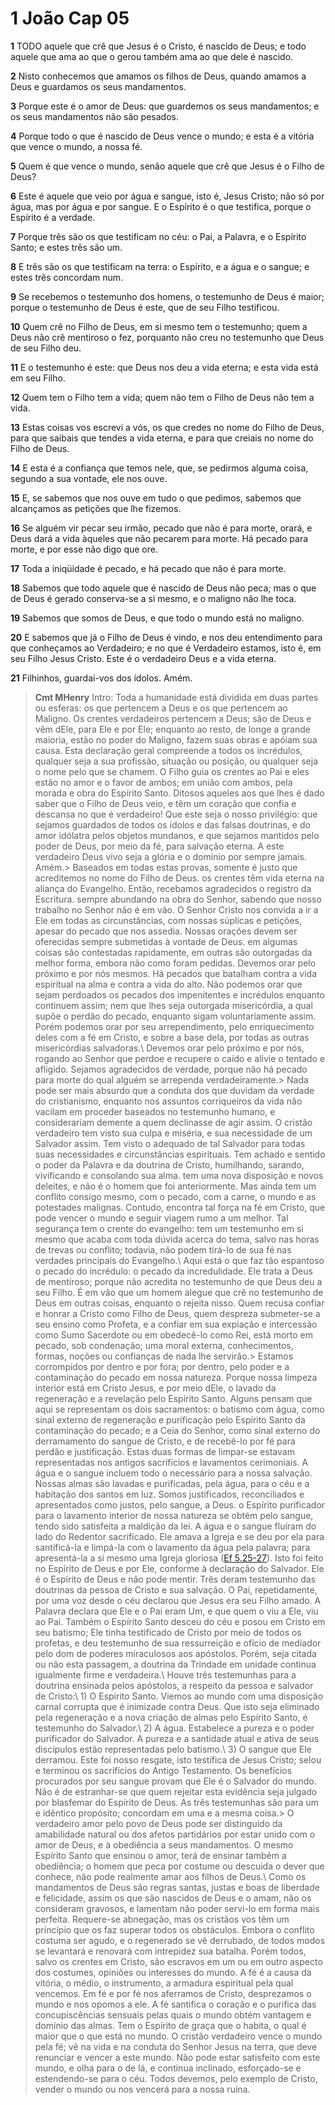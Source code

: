 # 1 João Cap 05

**1** 	TODO aquele que crê que Jesus é o Cristo, é nascido de Deus; e todo aquele que ama ao que o gerou também ama ao que dele é nascido.

**2** 	Nisto conhecemos que amamos os filhos de Deus, quando amamos a Deus e guardamos os seus mandamentos.

**3** 	Porque este é o amor de Deus: que guardemos os seus mandamentos; e os seus mandamentos não são pesados.

**4** 	Porque todo o que é nascido de Deus vence o mundo; e esta é a vitória que vence o mundo, a nossa fé.

**5** 	Quem é que vence o mundo, senão aquele que crê que Jesus é o Filho de Deus?

**6** 	Este é aquele que veio por água e sangue, isto é, Jesus Cristo; não só por água, mas por água e por sangue. E o Espírito é o que testifica, porque o Espírito é a verdade.

**7** 	Porque três são os que testificam no céu: o Pai, a Palavra, e o Espírito Santo; e estes três são um.

**8** 	E três são os que testificam na terra: o Espírito, e a água e o sangue; e estes três concordam num.

**9** 	Se recebemos o testemunho dos homens, o testemunho de Deus é maior; porque o testemunho de Deus é este, que de seu Filho testificou.

**10** 	Quem crê no Filho de Deus, em si mesmo tem o testemunho; quem a Deus não crê mentiroso o fez, porquanto não creu no testemunho que Deus de seu Filho deu.

**11** 	E o testemunho é este: que Deus nos deu a vida eterna; e esta vida está em seu Filho.

**12** 	Quem tem o Filho tem a vida; quem não tem o Filho de Deus não tem a vida.

**13** 	Estas coisas vos escrevi a vós, os que credes no nome do Filho de Deus, para que saibais que tendes a vida eterna, e para que creiais no nome do Filho de Deus.

**14** 	E esta é a confiança que temos nele, que, se pedirmos alguma coisa, segundo a sua vontade, ele nos ouve.

**15** 	E, se sabemos que nos ouve em tudo o que pedimos, sabemos que alcançamos as petições que lhe fizemos.

**16** 	Se alguém vir pecar seu irmão, pecado que não é para morte, orará, e Deus dará a vida àqueles que não pecarem para morte. Há pecado para morte, e por esse não digo que ore.

**17** 	Toda a iniqüidade é pecado, e há pecado que não é para morte.

**18** 	Sabemos que todo aquele que é nascido de Deus não peca; mas o que de Deus é gerado conserva-se a si mesmo, e o maligno não lhe toca.

**19** 	Sabemos que somos de Deus, e que todo o mundo está no maligno.

**20** 	E sabemos que já o Filho de Deus é vindo, e nos deu entendimento para que conheçamos ao Verdadeiro; e no que é Verdadeiro estamos, isto é, em seu Filho Jesus Cristo. Este é o verdadeiro Deus e a vida eterna.

**21** 	Filhinhos, guardai-vos dos ídolos. Amém.


> **Cmt MHenry** Intro: Toda a humanidade está dividida em duas partes ou esferas: os que pertencem a Deus e os que pertencem ao Maligno. Os crentes verdadeiros pertencem a Deus; são de Deus e vêm dEle, para Ele e por Ele; enquanto ao resto, de longe a grande maioria, estão no poder do Maligno, fazem suas obras e apóiam sua causa. Esta declaração geral compreende a todos os incrédulos, qualquer seja a sua profissão, situação ou posição, ou qualquer seja o nome pelo que se chamem. O Filho guia os crentes ao Pai e eles estão no amor e o favor de ambos; em união com ambos, pela morada e obra do Espírito Santo. Ditosos aqueles aos que lhes é dado saber que o Filho de Deus veio, e têm um coração que confia e descansa no que é verdadeiro! Que este seja o nosso privilégio: que sejamos guardados de todos os ídolos e das falsas doutrinas, e do amor idólatra pelos objetos mundanos, e que sejamos mantidos pelo poder de Deus, por meio da fé, para salvação eterna. A este verdadeiro Deus vivo seja a glória e o domínio por sempre jamais. Amém.> Baseados em todas estas provas, somente é justo que acreditemos no nome do Filho de Deus. os crentes têm vida eterna na aliança do Evangelho. Então, recebamos agradecidos o registro da Escritura. sempre abundando na obra do Senhor, sabendo que nosso trabalho no Senhor não é em vão. O Senhor Cristo nos convida a ir a Ele em todas as circunstâncias, com nossas súplicas e petições, apesar do pecado que nos assedia. Nossas orações devem ser oferecidas sempre submetidas à vontade de Deus. em algumas coisas são contestadas rapidamente, em outras são outorgadas da melhor forma, embora não como foram pedidas. Devemos orar pelo próximo e por nós mesmos. Há pecados que batalham contra a vida espiritual na alma e contra a vida do alto. Não podemos orar que sejam perdoados os pecados dos impenitentes e incrédulos enquanto continuem assim; nem que lhes seja outorgada misericórdia, a qual supõe o perdão do pecado, enquanto sigam voluntariamente assim. Porém podemos orar por seu arrependimento, pelo enriquecimento deles com a fé em Cristo, e sobre a base dela, por todas as outras misericórdias salvadoras.\ Devemos orar pelo próximo e por nós, rogando ao Senhor que perdoe e recupere o caído e alivie o tentado e afligido. Sejamos agradecidos de verdade, porque não há pecado para morte do qual alguém se arrependa verdadeiramente.> Nada pode ser mais absurdo que a conduta dos que duvidam da verdade do cristianismo, enquanto nos assuntos corriqueiros da vida não vacilam em proceder baseados no testemunho humano, e considerariam demente a quem declinasse de agir assim. O cristão verdadeiro tem visto sua culpa e miséria, e sua necessidade de um Salvador assim. Tem visto o adequado de tal Salvador para todas suas necessidades e circunstâncias espirituais. Tem achado e sentido o poder da Palavra e da doutrina de Cristo, humilhando, sarando, vivificando e consolando sua alma. tem uma nova disposição e novos deleites, e não é o homem que foi anteriormente. Mas ainda tem um conflito consigo mesmo, com o pecado, com a carne, o mundo e as potestades malignas. Contudo, encontra tal força na fé em Cristo, que pode vencer o mundo e seguir viagem rumo a um melhor. Tal segurança tem o crente do evangelho: tem um testemunho em si mesmo que acaba com toda dúvida acerca do tema, salvo nas horas de trevas ou conflito; todavia, não podem tirá-lo de sua fé nas verdades principais do Evangelho.\ Aqui está o que faz tão espantoso o pecado do incrédulo: o pecado da incredulidade. Ele trata a Deus de mentiroso; porque não acredita no testemunho de que Deus deu a seu Filho. É em vão que um homem alegue que crê no testemunho de Deus em outras coisas, enquanto o rejeita nisso. Quem recusa confiar e honrar a Cristo como Filho de Deus, quem despreza submeter-se a seu ensino como Profeta, e a confiar em sua expiação e intercessão como Sumo Sacerdote ou em obedecê-lo como Rei, está morto em pecado, sob condenação; uma moral externa, conhecimentos, formas, noções ou confianças de nada lhe servirão.> Estamos corrompidos por dentro e por fora; por dentro, pelo poder e a contaminação do pecado em nossa natureza. Porque nossa limpeza interior está em Cristo Jesus, e por meio dEle, o lavado da regeneração e a revelação pelo Espírito Santo. Alguns pensam que aqui se representam os dois sacramentos: o batismo com água, como sinal externo de regeneração e purificação pelo Espírito Santo da contaminação do pecado; e a Ceia do Senhor, como sinal externo do derramamento do sangue de Cristo, e de recebê-lo por fé para perdão e justificação. Estas duas formas de limpar-se estavam representadas nos antigos sacrifícios e lavamentos cerimoniais. A água e o sangue incluem todo o necessário para a nossa salvação. Nossas almas são lavadas e purificadas, pela água, para o céu e a habitação dos santos em luz. Somos justificados, reconciliados e apresentados como justos, pelo sangue, a Deus. o Espírito purificador para o lavamento interior de nossa natureza se obtém pelo sangue, tendo sido satisfeita a maldição da lei. A água e o sangue fluíram do lado do Redentor sacrificado. Ele amava a Igreja e se deu por ela para santificá-la e limpá-la com o lavamento da água pela palavra; para apresentá-la a si mesmo uma Igreja gloriosa ([Ef 5.25-27](../49N-Ef/05.md#25)). Isto foi feito no Espírito de Deus e por Ele, conforme à declaração do Salvador. Ele é o Espírito de Deus e não pode mentir. Três deram testemunho das doutrinas da pessoa de Cristo e sua salvação. O Pai, repetidamente, por uma voz desde o céu declarou que Jesus era seu Filho amado. A Palavra declara que Ele e o Pai eram Um, e que quem o viu a Ele, viu ao Pai. Também o Espírito Santo desceu do céu e posou em Cristo em seu batismo; Ele tinha testificado de Cristo por meio de todos os profetas, e deu testemunho de sua ressurreição e ofício de mediador pelo dom de poderes miraculosos aos apóstolos. Porém, seja citada ou não esta passagem, a doutrina da Trindade em unidade continua igualmente firme e verdadeira.\ Houve três testemunhas para a doutrina ensinada pelos apóstolos, a respeito da pessoa e salvador de Cristo:\ 1) O Espírito Santo. Viemos ao mundo com uma disposição carnal corrupta que é inimizade contra Deus. Que isto seja eliminado pela regeneração e a nova criação de almas pelo Espírito Santo, é testemunho do Salvador.\ 2) A água. Estabelece a pureza e o poder purificador do Salvador. A pureza e a santidade atual e ativa de seus discípulos estão representadas pelo batismo.\ 3) O sangue que Ele derramou. Este foi nosso resgate, isto testifica de Jesus Cristo; selou e terminou os sacrifícios do Antigo Testamento. Os benefícios procurados por seu sangue provam que Ele é o Salvador do mundo. Não é de estranhar-se que quem rejeitar esta evidência seja julgado por blasfemar do Espírito de Deus. As três testemunhas são para um e idêntico propósito; concordam em uma e a mesma coisa.> O verdadeiro amor pelo povo de Deus pode ser distinguido da amabilidade natural ou dos afetos partidários por estar unido com o amor de Deus, e à obediência a seus mandamentos. O mesmo Espírito Santo que ensinou o amor, terá de ensinar também a obediência; o homem que peca por costume ou descuida o dever que conhece, não pode realmente amar aos filhos de Deus.\ Como os mandamentos de Deus são regras santas, justas e boas de liberdade e felicidade, assim os que são nascidos de Deus e o amam, não os consideram gravosos, e lamentam não poder servi-lo em forma mais perfeita. Requere-se abnegação, mas os cristãos vos têm um princípio que os faz superar todos os obstáculos. Embora o conflito costuma ser agudo, e o regenerado se vê derrubado, de todos modos se levantará e renovará com intrepidez sua batalha. Porém todos, salvo os crentes em Cristo, são escravos em um ou em outro aspecto dos costumes, opiniões ou interesses do mundo. A fé é a causa da vitória, o médio, o instrumento, a armadura espiritual pela qual vencemos. Em fé e por fé nos aferramos de Cristo, desprezamos o mundo e nos opomos a ele. A fé santifica o coração e o purifica das concupiscências sensuais pelas quais o mundo obtém vantagem e domínio das almas. Tem o Espírito de graça que o habita, o qual é maior que o que está no mundo. O cristão verdadeiro vence o mundo pela fé; vê na vida e na conduta do Senhor Jesus na terra, que deve renunciar e vencer a este mundo. Não pode estar satisfeito com este mundo, e olha para o de lá, e continua inclinado, esforçado-se e estendendo-se para o céu. Todos devemos, pelo exemplo de Cristo, vender o mundo ou nos vencerá para a nossa ruína.